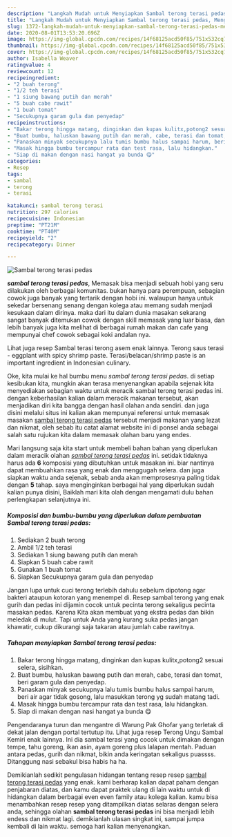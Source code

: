 ```yaml
---
description: "Langkah Mudah untuk Menyiapkan Sambal terong terasi pedas, Menggugah Selera"
title: "Langkah Mudah untuk Menyiapkan Sambal terong terasi pedas, Menggugah Selera"
slug: 1372-langkah-mudah-untuk-menyiapkan-sambal-terong-terasi-pedas-menggugah-selera
date: 2020-08-01T13:53:20.696Z
image: https://img-global.cpcdn.com/recipes/14f68125acd50f85/751x532cq70/sambal-terong-terasi-pedas-foto-resep-utama.jpg
thumbnail: https://img-global.cpcdn.com/recipes/14f68125acd50f85/751x532cq70/sambal-terong-terasi-pedas-foto-resep-utama.jpg
cover: https://img-global.cpcdn.com/recipes/14f68125acd50f85/751x532cq70/sambal-terong-terasi-pedas-foto-resep-utama.jpg
author: Isabella Weaver
ratingvalue: 4
reviewcount: 12
recipeingredient:
- "2 buah terong"
- "1/2 teh terasi"
- "1 siung bawang putih dan merah"
- "5 buah cabe rawit"
- "1 buah tomat"
- "Secukupnya garam gula dan penyedap"
recipeinstructions:
- "Bakar terong hingga matang, dinginkan dan kupas kulitx,potong2 sesuai selera, sisihkan."
- "Buat bumbu, haluskan bawang putih dan merah, cabe, terasi dan tomat, beri garam gula dan penyedap."
- "Panaskan minyak secukupnya lalu tumis bumbu halus sampai harum, beri air agar tidak gosong, lalu masukkan terong yg sudah matang tadi."
- "Masak hingga bumbu tercampur rata dan test rasa, lalu hidangkan."
- "Siap di makan dengan nasi hangat ya bunda 😋"
categories:
- Resep
tags:
- sambal
- terong
- terasi

katakunci: sambal terong terasi 
nutrition: 297 calories
recipecuisine: Indonesian
preptime: "PT21M"
cooktime: "PT40M"
recipeyield: "2"
recipecategory: Dinner

---
```



![Sambal terong terasi pedas](https://img-global.cpcdn.com/recipes/14f68125acd50f85/751x532cq70/sambal-terong-terasi-pedas-foto-resep-utama.jpg)

<b><i>sambal terong terasi pedas</i></b>, Memasak bisa menjadi sebuah hobi yang seru dilakukan oleh berbagai komunitas. bukan hanya para perempuan, sebagian cowok juga banyak yang tertarik dengan hobi ini. walaupun hanya untuk sekedar bersenang senang dengan kolega atau memang sudah menjadi kesukaan dalam dirinya. maka dari itu dalam dunia masakan sekarang sangat banyak ditemukan cowok dengan skill memasak yang luar biasa, dan lebih banyak juga kita melihat di berbagai rumah makan dan cafe yang mempunyai chef cowok sebagai koki andalan nya.

Lihat juga resep Sambal terasi terong asem enak lainnya. Terong saus terasi - eggplant with spicy shrimp paste. Terasi/belacan/shrimp paste is an important ingredient in Indonesian culinary.

Oke, kita mulai ke hal bumbu menu <i>sambal terong terasi pedas</i>. di setiap kesibukan kita, mungkin akan terasa menyenangkan apabila sejenak kita menyediakan sebagian waktu untuk meracik sambal terong terasi pedas ini. dengan keberhasilan kalian dalam meracik makanan tersebut, akan menjadikan diri kita bangga dengan hasil olahan anda sendiri. dan juga disini melalui situs ini kalian akan mempunyai referensi untuk memasak masakan <u>sambal terong terasi pedas</u> tersebut menjadi makanan yang lezat dan nikmat, oleh sebab itu catat alamat website ini di ponsel anda sebagai salah satu rujukan kita dalam memasak olahan baru yang endes.


Mari langsung saja kita start untuk membeli bahan bahan yang diperlukan dalam meracik olahan <u><i>sambal terong terasi pedas</i></u> ini. setidak tidaknya harus ada <b>6</b> komposisi yang dibutuhkan untuk masakan ini. biar nantinya dapat membuahkan rasa yang enak dan menggugah selera. dan juga siapkan waktu anda sejenak, sebab anda akan memprosesnya paling tidak dengan <b>5</b> tahap. saya menginginkan berbagai hal yang diperlukan sudah kalian punya disini, Baiklah mari kita olah dengan mengamati dulu bahan perlengkapan selanjutnya ini.

<!--inarticleads1-->

##### Komposisi dan bumbu-bumbu yang diperlukan dalam pembuatan Sambal terong terasi pedas:

1. Sediakan 2 buah terong
1. Ambil 1/2 teh terasi
1. Sediakan 1 siung bawang putih dan merah
1. Siapkan 5 buah cabe rawit
1. Gunakan 1 buah tomat
1. Siapkan Secukupnya garam gula dan penyedap


Jangan lupa untuk cuci terong terlebih dahulu sebelum dipotong agar bakteri ataupun kotoran yang menempel di. Resep sambal terong yang enak gurih dan pedas ini dijamin cocok untuk pecinta terong sekaligus pecinta masakan pedas. Karena Kita akan membuat yang ekstra pedas dan bikin meledak di mulut. Tapi untuk Anda yang kurang suka pedas jangan khawatir, cukup dikurangi saja takaran atau jumlah cabe rawitnya. 

<!--inarticleads2-->

##### Tahapan menyiapkan Sambal terong terasi pedas:

1. Bakar terong hingga matang, dinginkan dan kupas kulitx,potong2 sesuai selera, sisihkan.
1. Buat bumbu, haluskan bawang putih dan merah, cabe, terasi dan tomat, beri garam gula dan penyedap.
1. Panaskan minyak secukupnya lalu tumis bumbu halus sampai harum, beri air agar tidak gosong, lalu masukkan terong yg sudah matang tadi.
1. Masak hingga bumbu tercampur rata dan test rasa, lalu hidangkan.
1. Siap di makan dengan nasi hangat ya bunda 😋


Pengendaranya turun dan mengantre di Warung Pak Ghofar yang terletak di dekat jalan dengan portal tertutup itu. Lihat juga resep Terong Ungu Sambal Kemiri enak lainnya. Ini dia sambal terasi yang cocok untuk dimakan dengan tempe, tahu goreng, ikan asin, ayam goreng plus lalapan mentah. Paduan antara pedas, gurih dan nikmat, bikin anda keringatan sekaligus puassss. Ditanggung nasi sebakul bisa habis ha ha. 

Demikianlah sedikit pengulasan hidangan tentang resep resep <u>sambal terong terasi pedas</u> yang enak. kami berharap kalian dapat paham dengan penjabaran diatas, dan kamu dapat praktek ulang di lain waktu untuk di hidangkan dalam berbagai even even family atau kolega kalian. kamu bisa menambahkan resep resep yang ditampilkan diatas selaras dengan selera anda, sehingga olahan <b>sambal terong terasi pedas</b> ini bisa menjadi lebih endess dan nikmat lagi. demikianlah ulasan singkat ini, sampai jumpa kembali di lain waktu. semoga hari kalian menyenangkan.
